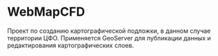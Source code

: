 # WebMapCFD
Проект по созданию картографической подложки, в данном случае территории ЦФО. Применяется GeoServer для публикации данных и редактирования картографических слоев.
